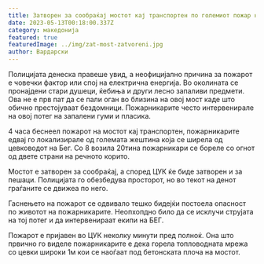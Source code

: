 ```yaml
---
title: Затворен за сообраќај мостот кај транспортен по големиот пожар ноќеска
date: 2023-05-13T00:18:00.337Z
category: македонија
featured: true
featuredImage: ../img/zat-most-zatvoreni.jpg
author: Вардарски
---
```

<!--StartFragment-->

Полицијата денеска правеше увид, а неофицијално причина за пожарот е човечки фактор или спој на електрична енергија. Во околината се пронајдени стари душеци, ќебиња и други лесно запаливи предмети. Ова не е прв пат да се пали оган во близина на овој мост каде што обично престојуваат бездомници. Пожарникарите често интервенирале на овој потег на запалени гуми и пласика.

4 часа беснеел пожарот на мостот кај транспортен, пожарникарите едвај го локализирале од големата жештина која се ширела од цевководот на Бег. Со 8 возила 20тина пожарникари се бореле со огнот од двете страни на речното корито.

Мостот е затворен за сообраќај, а според ЦУК ќе биде затворен и за пешаци. Полицијата го обезбедува просторот, но во текот на денот граѓаните се движеа по него.

Гаснењето на пожарот се одвивало тешко бидејќи постоела опасност по животот на пожарникарите. Неопхопдно било да се исклучи струјата на тој потег и да интервенираат екипи на БЕГ.

Пожарот е пријавен во ЦУК неколку минути пред полноќ. Она што првично го виделе пожарникарите е дека горела топловодната мрежа со цевки широки 1м кои се наоѓаат под бетонската плоча на мостот. 



<!--EndFragment-->